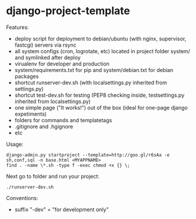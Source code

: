 django-project-template
=======================

Features:
 * deploy script for deployment to debian/ubuntu (with nginx, supervisor, fastcgi) servers via rsync
 * all system configs (cron, logrotate, etc) located in project folder system/ and symlinked after deploy
 * virualenv for developer and production
 * system/requirements.txt for pip and system/debian.txt for debian packages
 * shortcut runserver-dev.sh (with localsettings.py inherited from settings.py)
 * shortcut test-dev.sh for testing (PEP8 checking inside, testsettings.py inherited from localsettings.py)
 * one simple page ("It works!") out of the box (ideal for one-page django expetiments)
 * folders for commands and templatetags
 * .gitignore and .hgignore
 * etc

Usage:

    django-admin.py startproject --template=http://goo.gl/r6sAa -e sh,conf,sql -n base.html <MYAPPNAME>
    find . -name \*.sh -type f -exec chmod +x {} \;

Next go to <MYAPPNAME> folder and run your project:

    ./runserver-dev.sh

Conventions:
 * suffix "-dev" = "for development only"
